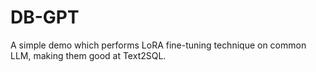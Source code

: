 # DB-GPT
A simple demo which performs LoRA fine-tuning technique on common LLM, making them good at Text2SQL.
